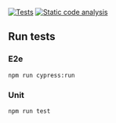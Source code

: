 [![Tests](https://github.com/iproman/guitar-songbook/actions/workflows/ng-tests.yml/badge.svg?branch=main)](https://github.com/iproman/guitar-songbook/actions/workflows/ng-tests.yml)
[![Static code analysis](https://github.com/iproman/guitar-songbook/actions/workflows/static-code-analysis.yml/badge.svg)](https://github.com/iproman/guitar-songbook/actions/workflows/static-code-analysis.yml)
## Run tests

### E2e

```
npm run cypress:run
```

### Unit

```
npm run test
```
